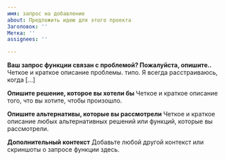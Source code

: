 ```yaml
---
имя: запрос на добавление
about: Предложить идею для этого проекта
Заголовок: ''
Метка: ''
assignees: ''

---
```


**Ваш запрос функции связан с проблемой? Пожалуйста, опишите..**
Четкое и краткое описание проблемы. типо. Я всегда расстраиваюсь, когда [...]

**Опишите решение, которое вы хотели бы**
Четкое и краткое описание того, что вы хотите, чтобы произошло.

**Опишите альтернативы, которые вы рассмотрели**
Четкое и краткое описание любых альтернативных решений или функций, которые вы рассмотрели.

**Дополнительный контекст**
Добавьте любой другой контекст или скриншоты о запросе функции здесь.
